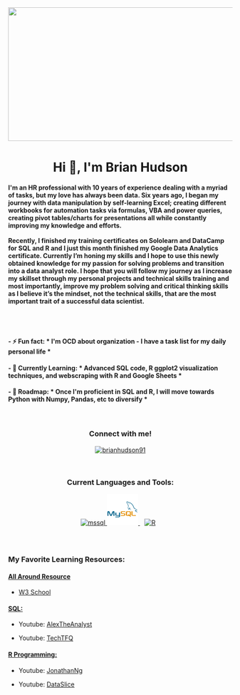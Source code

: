 <div align="center">
  <img src="https://img.freepik.com/free-vector/digital-technology-background-with-blue-orange-light-effect_1017-27423.jpg?w=1380&t=st=1668010301~exp=1668010901~hmac=7e0da12cdf31983bc2360a3ded8394b9aa71e45cb7f2b1c5bde33670377b4f66" width="1000" height="300"/>
</div>



<h1 align="center">Hi 👋, I'm Brian Hudson</h1>
<h4 align="left">I'm an HR professional with 10 years of experience dealing with a myriad of tasks, but my love has always been data. Six years ago, I began my journey with data manipulation by self-learning Excel; creating different workbooks for automation tasks via formulas, VBA and power queries, creating pivot tables/charts for presentations all while constantly improving my knowledge and efforts.
  <br>
  <br>
  Recently, I finished my training certificates on Sololearn and DataCamp for SQL and R and I just this month finished my Google Data Analytics certificate. Currently I’m honing my skills and I hope to use this newly obtained knowledge for my passion for solving problems and transition into a data analyst role. I hope that you will follow my journey as I increase my skillset through my personal projects and technical skills training and most importantly, improve my problem solving and critical thinking skills as I believe it’s the mindset, not the technical skills, that are the most important trait of a successful data scientist.</h4>
<br>
<br>
<h4 align="left">- ⚡ Fun fact: * I'm OCD about organization - I have a task list for my daily personal life * </h4>
<h4 align="left">- 🌱 Currently Learning:  * Advanced SQL code, R ggplot2 visualization techniques, and webscraping with R and Google Sheets *</h4>
<h4 align="left">- 🔭 Roadmap: * Once I'm proficient in SQL and R, I will move towards Python with Numpy, Pandas, etc to diversify *</h4>

<br>
<h3 align="center">Connect with me!</h3>
<p align="center">
<a href="https://linkedin.com/in/brianhudson91" target="blank"><img align="center" src="https://raw.githubusercontent.com/rahuldkjain/github-profile-readme-generator/master/src/images/icons/Social/linked-in-alt.svg" alt="brianhudson91" height="30" width="40" /></a>
</p>
<br>
<h3 align="center">Current Languages and Tools:</h3>
<p align="center"> <a href="https://www.microsoft.com/en-us/sql-server" target="_blank" rel="noreferrer"> <img src="https://www.svgrepo.com/show/303229/microsoft-sql-server-logo.svg" alt="mssql" width="70" height="70"/> </a> <a href="https://www.mysql.com/" target="_blank" rel="noreferrer"> <img src="https://raw.githubusercontent.com/devicons/devicon/master/icons/mysql/mysql-original-wordmark.svg" alt="mysql" width="70" height="70"/> </a> 
<a href="https://www.r-project.org/" target="_blank"><img style="margin: 10px" src="https://profilinator.rishav.dev/skills-assets/r.svg" alt="R" width = "50" height="70" /></a></p>
<br>
<h3 align="left">My Favorite Learning Resources:</h3>

<h4 align="left"><ins>All Around Resource</ins></h4>

- [W3 School](https://www.w3schools.com)

<h4 align="left"><ins>SQL:</ins></h4>

- Youtube: [AlexTheAnalyst](https://www.youtube.com/c/AlexTheAnalyst)

- Youtube: [TechTFQ](https://www.youtube.com/c/techTFQ)

<h4 align="left"><ins>R Programming:</ins></h4>

- Youtube: [JonathanNg](https://www.youtube.com/c/JonathanNg)

- Youtube: [DataSlice](https://www.youtube.com/c/dataslice)
